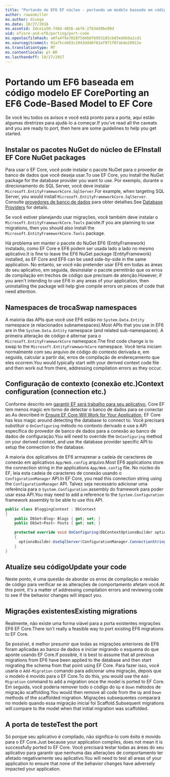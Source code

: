 ```yaml
---
title: "Portando de EF6 EF núcleo - portando um modelo baseado em código"
author: rowanmiller
ms.author: divega
ms.date: 10/27/2016
ms.assetid: 2dce1a50-7d84-4856-abf6-2763dd9be99d
uid: efcore-and-ef6/porting/port-code
ms.openlocfilehash: a0fa4f9a7028f56666fb993185cb03eddb9a2cd1
ms.sourcegitcommit: 01a75cd483c1943ddd6f82af971f07abde20912e
ms.translationtype: MT
ms.contentlocale: pt-BR
ms.lasthandoff: 10/27/2017
---
```

# <a name="porting-an-ef6-code-based-model-to-ef-core"></a><span data-ttu-id="28b63-102">Portando um EF6 baseada em código modelo EF Core</span><span class="sxs-lookup"><span data-stu-id="28b63-102">Porting an EF6 Code-Based Model to EF Core</span></span>

<span data-ttu-id="28b63-103">Se você leu todos os avisos e você está pronto para a porta, aqui estão algumas diretrizes para ajudá-lo a começar.</span><span class="sxs-lookup"><span data-stu-id="28b63-103">If you've read all the caveats and you are ready to port, then here are some guidelines to help you get started.</span></span>

## <a name="install-ef-core-nuget-packages"></a><span data-ttu-id="28b63-104">Instalar os pacotes NuGet do núcleo de EF</span><span class="sxs-lookup"><span data-stu-id="28b63-104">Install EF Core NuGet packages</span></span>

<span data-ttu-id="28b63-105">Para usar o EF Core, você pode instalar o pacote NuGet para o provedor de banco de dados que você deseja usar.</span><span class="sxs-lookup"><span data-stu-id="28b63-105">To use EF Core, you install the NuGet package for the database provider you want to use.</span></span> <span data-ttu-id="28b63-106">Por exemplo, durante o direcionamento do SQL Server, você deve instalar `Microsoft.EntityFrameworkCore.SqlServer`.</span><span class="sxs-lookup"><span data-stu-id="28b63-106">For example, when targeting SQL Server, you would install `Microsoft.EntityFrameworkCore.SqlServer`.</span></span> <span data-ttu-id="28b63-107">Consulte [provedores de banco de dados](../../core/providers/index.md) para obter detalhes.</span><span class="sxs-lookup"><span data-stu-id="28b63-107">See [Database Providers](../../core/providers/index.md) for details.</span></span>

<span data-ttu-id="28b63-108">Se você estiver planejando usar migrações, você também deve instalar o `Microsoft.EntityFrameworkCore.Tools` pacote.</span><span class="sxs-lookup"><span data-stu-id="28b63-108">If you are planning to use migrations, then you should also install the `Microsoft.EntityFrameworkCore.Tools` package.</span></span>

<span data-ttu-id="28b63-109">Há problema em manter o pacote do NuGet EF6 (EntityFramework) instalado, como EF Core e EF6 podem ser usada lado a lado no mesmo aplicativo.</span><span class="sxs-lookup"><span data-stu-id="28b63-109">It is fine to leave the EF6 NuGet package (EntityFramework) installed, as EF Core and EF6 can be used side-by-side in the same application.</span></span> <span data-ttu-id="28b63-110">No entanto, se você não pretender usar EF6 em todas as áreas do seu aplicativo, em seguida, desinstalar o pacote permitirão que os erros de compilação em trechos de código que precisam de atenção.</span><span class="sxs-lookup"><span data-stu-id="28b63-110">However, if you aren't intending to use EF6 in any areas of your application, then uninstalling the package will help give compile errors on pieces of code that need attention.</span></span>

## <a name="swap-namespaces"></a><span data-ttu-id="28b63-111">Namespaces de troca</span><span class="sxs-lookup"><span data-stu-id="28b63-111">Swap namespaces</span></span>

<span data-ttu-id="28b63-112">A maioria das APIs que você use EF6 estão no `System.Data.Entity` namespace (e relacionados subnamespaces).</span><span class="sxs-lookup"><span data-stu-id="28b63-112">Most APIs that you use in EF6 are in the `System.Data.Entity` namespace (and related sub-namespaces).</span></span> <span data-ttu-id="28b63-113">A primeira alteração de código é alternar para o `Microsoft.EntityFrameworkCore` namespace.</span><span class="sxs-lookup"><span data-stu-id="28b63-113">The first code change is to swap to the `Microsoft.EntityFrameworkCore` namespace.</span></span> <span data-ttu-id="28b63-114">Você teria iniciam normalmente com seu arquivo de código do contexto derivada e, em seguida, calcular a partir daí, erros de compilação de endereçamento que eles ocorrem.</span><span class="sxs-lookup"><span data-stu-id="28b63-114">You would typically start with your derived context code file and then work out from there, addressing compilation errors as they occur.</span></span>

## <a name="context-configuration-connection-etc"></a><span data-ttu-id="28b63-115">Configuração de contexto (conexão etc.)</span><span class="sxs-lookup"><span data-stu-id="28b63-115">Context configuration (connection etc.)</span></span>

<span data-ttu-id="28b63-116">Conforme descrito em [garantir EF será trabalho para seu aplicativo](ensure-requirements.md), Core EF tem menos magic em torno de detectar o banco de dados para se conectar ao.</span><span class="sxs-lookup"><span data-stu-id="28b63-116">As described in [Ensure EF Core Will Work for Your Application](ensure-requirements.md), EF Core has less magic around detecting the database to connect to.</span></span> <span data-ttu-id="28b63-117">Você precisará substituir o `OnConfiguring` método no contexto derivado e use a API específica do provedor de banco de dados para a conexão ao banco de dados de configuração.</span><span class="sxs-lookup"><span data-stu-id="28b63-117">You will need to override the `OnConfiguring` method on your derived context, and use the database provider specific API to setup the connection to the database.</span></span>

<span data-ttu-id="28b63-118">A maioria dos aplicativos de EF6 armazenar a cadeia de caracteres de conexão em aplicativos `App/Web.config` arquivo.</span><span class="sxs-lookup"><span data-stu-id="28b63-118">Most EF6 applications store the connection string in the applications `App/Web.config` file.</span></span> <span data-ttu-id="28b63-119">No núcleo do EF, leia esta cadeia de caracteres de conexão usando o `ConfigurationManager` API.</span><span class="sxs-lookup"><span data-stu-id="28b63-119">In EF Core, you read this connection string using the `ConfigurationManager` API.</span></span> <span data-ttu-id="28b63-120">Talvez seja necessário adicionar uma referência para o `System.Configuration` assembly do framework para poder usar essa API.</span><span class="sxs-lookup"><span data-stu-id="28b63-120">You may need to add a reference to the `System.Configuration` framework assembly to be able to use this API.</span></span>

``` csharp
public class BloggingContext : DbContext
{
    public DbSet<Blog> Blogs { get; set; }
    public DbSet<Post> Posts { get; set; }

    protected override void OnConfiguring(DbContextOptionsBuilder optionsBuilder)
    {
      optionsBuilder.UseSqlServer(ConfigurationManager.ConnectionStrings["BloggingDatabase"].ConnectionString);
    }
}
```

## <a name="update-your-code"></a><span data-ttu-id="28b63-121">Atualize seu código</span><span class="sxs-lookup"><span data-stu-id="28b63-121">Update your code</span></span>

<span data-ttu-id="28b63-122">Neste ponto, é uma questão de abordar os erros de compilação e revisão de código para verificar se as alterações de comportamento afetam você.</span><span class="sxs-lookup"><span data-stu-id="28b63-122">At this point, it's a matter of addressing compilation errors and reviewing code to see if the behavior changes will impact you.</span></span>

## <a name="existing-migrations"></a><span data-ttu-id="28b63-123">Migrações existentes</span><span class="sxs-lookup"><span data-stu-id="28b63-123">Existing migrations</span></span>

<span data-ttu-id="28b63-124">Realmente, não existe uma forma viável para a porta existentes migrações EF6 EF Core.</span><span class="sxs-lookup"><span data-stu-id="28b63-124">There isn't really a feasible way to port existing EF6 migrations to EF Core.</span></span>

<span data-ttu-id="28b63-125">Se possível, é melhor presumir que todas as migrações anteriores de EF6 foram aplicadas ao banco de dados e iniciar migrando o esquema do que aponte usando EF Core.</span><span class="sxs-lookup"><span data-stu-id="28b63-125">If possible, it is best to assume that all previous migrations from EF6 have been applied to the database and then start migrating the schema from that point using EF Core.</span></span> <span data-ttu-id="28b63-126">Para fazer isso, você usaria o `Add-Migration` comando para adicionar uma migração, depois que o modelo é movido para o EF Core.</span><span class="sxs-lookup"><span data-stu-id="28b63-126">To do this, you would use the `Add-Migration` command to add a migration once the model is ported to EF Core.</span></span> <span data-ttu-id="28b63-127">Em seguida, você poderia remover todo o código do `Up` e `Down` métodos de migração scaffolding.</span><span class="sxs-lookup"><span data-stu-id="28b63-127">You would then remove all code from the `Up` and `Down` methods of the scaffolded migration.</span></span> <span data-ttu-id="28b63-128">Migrações subsequentes comparará no modelo quando essa migração inicial foi Scaffold.</span><span class="sxs-lookup"><span data-stu-id="28b63-128">Subsequent migrations will compare to the model when that initial migration was scaffolded.</span></span>

## <a name="test-the-port"></a><span data-ttu-id="28b63-129">A porta de teste</span><span class="sxs-lookup"><span data-stu-id="28b63-129">Test the port</span></span>

<span data-ttu-id="28b63-130">Só porque seu aplicativo é compilado, não significa-lo com êxito é movido para o EF Core.</span><span class="sxs-lookup"><span data-stu-id="28b63-130">Just because your application compiles, does not mean it is successfully ported to EF Core.</span></span> <span data-ttu-id="28b63-131">Você precisará testar todas as áreas do seu aplicativo para garantir que nenhuma das alterações de comportamento ter afetado negativamente seu aplicativo.</span><span class="sxs-lookup"><span data-stu-id="28b63-131">You will need to test all areas of your application to ensure that none of the behavior changes have adversely impacted your application.</span></span>
